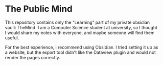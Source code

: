 # The Public Mind

This repository contains only the "Learning" part of my private obsidian vault: TheMind. I am a Computer Science student at university, so I thought I would share my notes with everyone, and maybe someone will find them useful.

For the best experience, I recommend using Obsidian. I tried setting it up as a website, but the export tool didn't like the Dataview plugin and would not render the pages correctly.